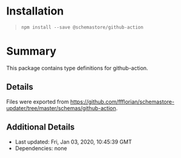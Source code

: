 # Installation
> `npm install --save @schemastore/github-action`

# Summary
This package contains type definitions for github-action.

## Details
Files were exported from https://github.com/ffflorian/schemastore-updater/tree/master/schemas/github-action.

## Additional Details
* Last updated: Fri, Jan 03, 2020, 10:45:39 GMT
* Dependencies: none
